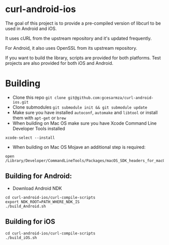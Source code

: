 curl-android-ios
=================
The goal of this project is to provide a pre-compiled version of libcurl to be
used in Android and iOS.

It uses cURL from the upstream repository and it's updated frequently.

For Android, it also uses OpenSSL from its upstream repository.

If you want to build the library, scripts are provided for both platforms.
Test projects are also provided for both iOS and Android.

# Building
* Clone this repo `git clone git@github.com:gcesarmza/curl-android-ios.git`
* Clone submodules `git submodule init && git submodule update`
* Make sure you have installed `autoconf`, `automake` and `libtool` or install them with `apt-get` or `brew`
* When building on Mac OS make sure you have Xcode Command Line Developer Tools installed
```
xcode-select --install
```
* When building on Mac OS Mojave an additional step is required:
```
open /Library/Developer/CommandLineTools/Packages/macOS_SDK_headers_for_macOS_10.14.pkg
```


## Building for Android:
* Download Android NDK
```
cd curl-android-ios/curl-compile-scripts
export NDK_ROOT=PATH_WHERE_NDK_IS
./build_Android.sh
```

## Building for iOS
```
cd curl-android-ios/curl-compile-scripts
./build_iOS.sh
```
